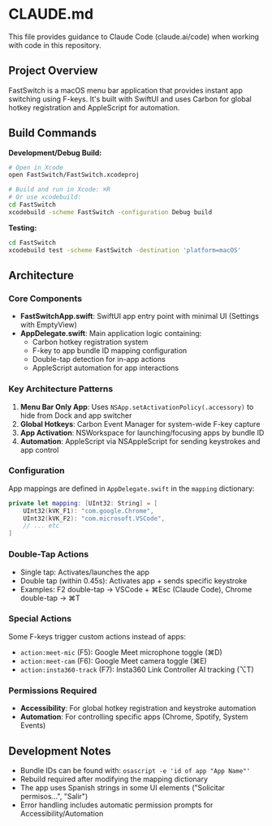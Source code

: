 # CLAUDE.md

This file provides guidance to Claude Code (claude.ai/code) when working with code in this repository.

## Project Overview

FastSwitch is a macOS menu bar application that provides instant app switching using F-keys. It's built with SwiftUI and uses Carbon for global hotkey registration and AppleScript for automation.

## Build Commands

**Development/Debug Build:**
```bash
# Open in Xcode
open FastSwitch/FastSwitch.xcodeproj

# Build and run in Xcode: ⌘R
# Or use xcodebuild:
cd FastSwitch
xcodebuild -scheme FastSwitch -configuration Debug build
```

**Testing:**
```bash
cd FastSwitch
xcodebuild test -scheme FastSwitch -destination 'platform=macOS'
```

## Architecture

### Core Components

- **FastSwitchApp.swift**: SwiftUI app entry point with minimal UI (Settings with EmptyView)
- **AppDelegate.swift**: Main application logic containing:
  - Carbon hotkey registration system
  - F-key to app bundle ID mapping configuration
  - Double-tap detection for in-app actions
  - AppleScript automation for app interactions

### Key Architecture Patterns

1. **Menu Bar Only App**: Uses `NSApp.setActivationPolicy(.accessory)` to hide from Dock and app switcher
2. **Global Hotkeys**: Carbon Event Manager for system-wide F-key capture
3. **App Activation**: NSWorkspace for launching/focusing apps by bundle ID
4. **Automation**: AppleScript via NSAppleScript for sending keystrokes and app control

### Configuration

App mappings are defined in `AppDelegate.swift` in the `mapping` dictionary:
```swift
private let mapping: [UInt32: String] = [
    UInt32(kVK_F1): "com.google.Chrome",
    UInt32(kVK_F2): "com.microsoft.VSCode",
    // ... etc
]
```

### Double-Tap Actions

- Single tap: Activates/launches the app
- Double tap (within 0.45s): Activates app + sends specific keystroke
- Examples: F2 double-tap → VSCode + ⌘Esc (Claude Code), Chrome double-tap → ⌘T

### Special Actions

Some F-keys trigger custom actions instead of apps:
- `action:meet-mic` (F5): Google Meet microphone toggle (⌘D)
- `action:meet-cam` (F6): Google Meet camera toggle (⌘E)
- `action:insta360-track` (F7): Insta360 Link Controller AI tracking (⌥T)

### Permissions Required

- **Accessibility**: For global hotkey registration and keystroke automation
- **Automation**: For controlling specific apps (Chrome, Spotify, System Events)

## Development Notes

- Bundle IDs can be found with: `osascript -e 'id of app "App Name"'`
- Rebuild required after modifying the mapping dictionary
- The app uses Spanish strings in some UI elements ("Solicitar permisos…", "Salir")
- Error handling includes automatic permission prompts for Accessibility/Automation